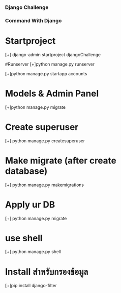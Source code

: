 ### Django Challenge

### Command With Django

# Startproject
[+] django-admin startproject djangoChallenge <br>

#Runserver
[+]python manage.py runserver <br>

[+]python manage.py startapp accounts<br>

# Models & Admin Panel  
[+]python manage.py migrate <br>

# Create superuser
[+] python manage.py createsuperuser <br>

# Make migrate (after create database)
[+] python manage.py  makemigrations <br>

# Apply ur DB
[+] python manage.py migrate <br>

# use shell
[+] python manage.py shell <br>

# Install สำหรับกรองข้อมูล
[+]pip install django-filter<br>

